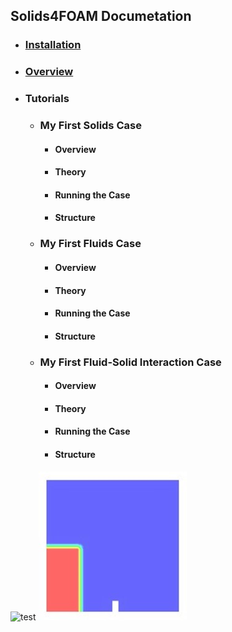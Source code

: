 ## Solids4FOAM Documetation

- ### [Installation](https://wpzegeo.github.io/Solids4Foam-Guide-2.0/README/Installation)

- ### [Overview](https://wpzegeo.github.io/Solids4Foam-Guide-2.0/README/Overview)

- ### Tutorials

    - ### My First Solids Case
    
        - #### Overview
        - #### Theory
        - #### Running the Case
        - #### Structure
        
    - ### My First Fluids Case
    
        - #### Overview
        - #### Theory
        - #### Running the Case
        - #### Structure

    - ### My First Fluid-Solid Interaction Case
    
        - #### Overview
        - #### Theory
        - #### Running the Case
        - #### Structure
   
![test](Picture1.png)
![test](https://github.com/wpzegeo/Solids4Foam-Guide-2.0/blob/gh-pages/Picture1.jpg)
